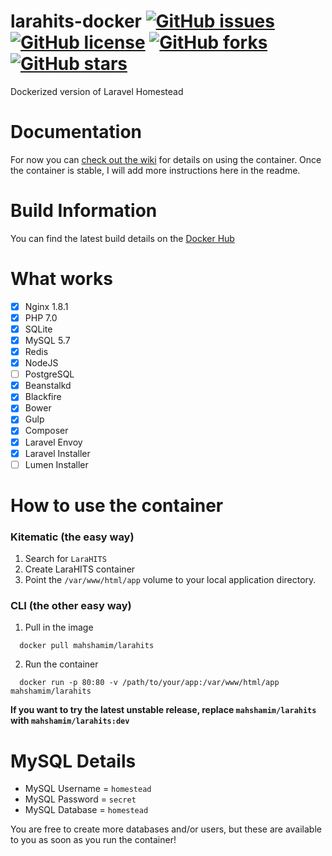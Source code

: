 # larahits-docker [![GitHub issues](https://img.shields.io/github/issues/mah-shamim/larahits-docker.svg)](https://github.com/mah-shamim/larahits-docker/issues) [![GitHub license](https://img.shields.io/badge/license-MIT-blue.svg)](https://raw.githubusercontent.com/mah-shamim/larahits-docker/master/LICENSE) [![GitHub forks](https://img.shields.io/github/forks/mah-shamim/larahits-docker.svg)](https://github.com/mah-shamim/larahits-docker/network) [![GitHub stars](https://img.shields.io/github/stars/mah-shamim/larahits-docker.svg)](https://github.com/mah-shamim/larahits-docker/stargazers)
Dockerized version of Laravel Homestead

# Documentation
For now you can [check out the wiki](https://github.com/mah-shamim/larahits-docker/wiki) for details on using the container. Once the container is stable, I will add more instructions here in the readme.

# Build Information
You can find the latest build details on the [Docker Hub](https://hub.docker.com/r/mahshamim/larahits/)

# What works
- [x] Nginx 1.8.1
- [x] PHP 7.0
- [x] SQLite
- [x] MySQL 5.7
- [x] Redis
- [x] NodeJS
- [ ] PostgreSQL
- [x] Beanstalkd
- [x] Blackfire
- [x] Bower
- [x] Gulp
- [x] Composer
- [x] Laravel Envoy
- [x] Laravel Installer
- [ ] Lumen Installer

# How to use the container
### Kitematic (the easy way)
  1. Search for `LaraHITS`
  2. Create LaraHITS container
  3. Point the `/var/www/html/app` volume to your local application directory.

### CLI (the other easy way)
  1. Pull in the image
  ```
    docker pull mahshamim/larahits
  ```  
  2. Run the container
  ```
    docker run -p 80:80 -v /path/to/your/app:/var/www/html/app mahshamim/larahits
  ```
  
**If you want to try the latest unstable release, replace `mahshamim/larahits` with `mahshamim/larahits:dev`**

# MySQL Details

- MySQL Username = `homestead`
- MySQL Password = `secret`
- MySQL Database = `homestead`

You are free to create more databases and/or users, but these are available to you as soon as you run the container!
